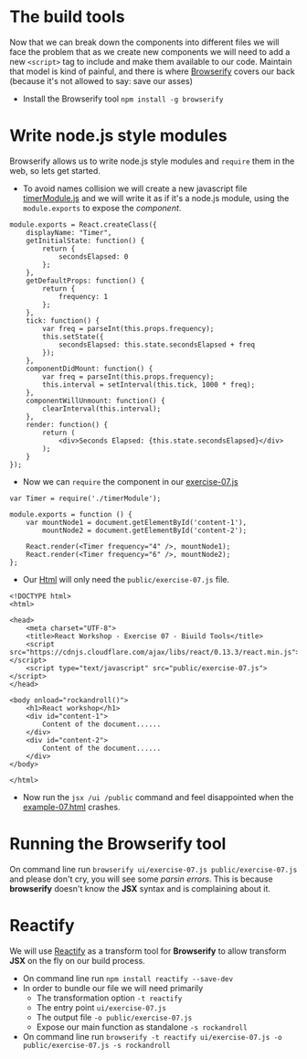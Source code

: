 # The build tools

Now that we can break down the components into different files we will face the problem that as we create new components we will need to add a new `<script>` tag to include and make them available to our code. Maintain that model is kind of painful, and there is where [Browserify](http://browserify.org/) covers our back (because it's not allowed to say: save our asses)

- Install the Browserify tool `npm install -g browserify`

# Write node.js style modules

Browserify allows us to write node.js style modules and `require` them in the web, so lets get started.

- To avoid names collision we will create a new javascript file [timerModule.js](ui/timerModule.js) and we will write it as if it's a node.js module, using the `module.exports` to expose the *component*.
```
module.exports = React.createClass({
    displayName: "Timer",
    getInitialState: function() {
        return {
            secondsElapsed: 0
        };
    },
    getDefaultProps: function() {
        return {
            frequency: 1
        };
    },
    tick: function() {
        var freq = parseInt(this.props.frequency);
        this.setState({
            secondsElapsed: this.state.secondsElapsed + freq
        });
    },
    componentDidMount: function() {
        var freq = parseInt(this.props.frequency);
        this.interval = setInterval(this.tick, 1000 * freq);
    },
    componentWillUnmount: function() {
        clearInterval(this.interval);
    },
    render: function() {
        return (
            <div>Seconds Elapsed: {this.state.secondsElapsed}</div>
        );
    }
});
```
- Now we can `require` the component in our [exercise-07.js](ui/exercise-07.js)
```
var Timer = require('./timerModule');

module.exports = function () {
    var mountNode1 = document.getElementById('content-1'),
        mountNode2 = document.getElementById('content-2');

    React.render(<Timer frequency="4" />, mountNode1);
    React.render(<Timer frequency="6" />, mountNode2);
};
```
- Our [Html](exercise-07.html) will only need the `public/exercise-07.js` file.
```
<!DOCTYPE html>
<html>

<head>
    <meta charset="UTF-8">
    <title>React Workshop - Exercise 07 - Biuild Tools</title>
    <script src="https://cdnjs.cloudflare.com/ajax/libs/react/0.13.3/react.min.js"></script>
    <script type="text/javascript" src="public/exercise-07.js"></script>
</head>

<body onload="rockandroll()">
    <h1>React workshop</h1>
    <div id="content-1">
        Content of the document......
    </div>
    <div id="content-2">
        Content of the document......
    </div>
</body>

</html>
```
- Now run the `jsx /ui /public` command and feel disappointed when the [example-07.html](exercise-07.html) crashes.

# Running the Browserify tool

On command line run `browserify ui/exercise-07.js public/exercise-07.js` and please don't cry, you will see some *parsin errors*. This is because **browserify** doesn't know the **JSX** syntax and is complaining about it.

# Reactify

We will use [Reactify](https://github.com/andreypopp/reactify) as a transform tool for **Browserify** to allow transform **JSX** on the fly on our build process.

- On command line run `npm install reactify --save-dev`
- In order to bundle our file we will need primarily
  - The transformation option `-t reactify`
  - The entry point `ui/exercise-07.js`
  - The output file `-o public/exercise-07.js`
  - Expose our main function as standalone `-s rockandroll`
- On command line run `browserify -t reactify ui/exercise-07.js -o public/exercise-07.js -s rockandroll`

